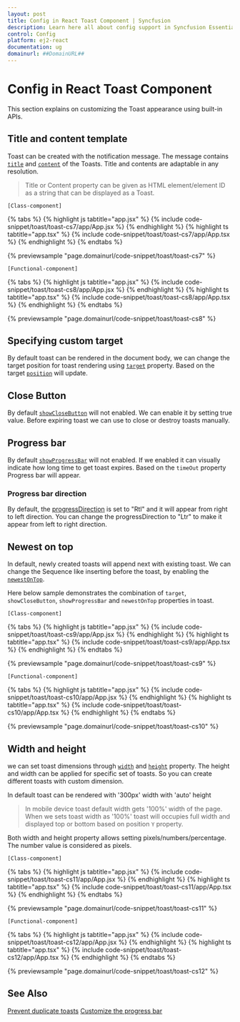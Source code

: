 ```yaml
---
layout: post
title: Config in React Toast Component | Syncfusion
description: Learn here all about config support in Syncfusion Essential React Toast component, it's elements and more.
control: Config 
platform: ej2-react
documentation: ug
domainurl: ##DomainURL##
---
```


# Config in React Toast Component

This section explains on customizing the Toast appearance using built-in APIs.

## Title and content template

Toast can be created with the notification message. The message contains [`title`](https://ej2.syncfusion.com/react/documentation/api/toast/#title) and [`content`](https://ej2.syncfusion.com/react/documentation/api/toast/#content) of the Toasts. Title and contents are adaptable in any resolution.

> Title or Content property can be given as HTML element/element ID as a string that can be displayed as a Toast.

`[Class-component]`

{% tabs %}
{% highlight js tabtitle="app.jsx" %}
{% include code-snippet/toast/toast-cs7/app/App.jsx %}
{% endhighlight %}
{% highlight ts tabtitle="app.tsx" %}
{% include code-snippet/toast/toast-cs7/app/App.tsx %}
{% endhighlight %}
{% endtabs %}

 {% previewsample "page.domainurl/code-snippet/toast/toast-cs7" %}

`[Functional-component]`

{% tabs %}
{% highlight js tabtitle="app.jsx" %}
{% include code-snippet/toast/toast-cs8/app/App.jsx %}
{% endhighlight %}
{% highlight ts tabtitle="app.tsx" %}
{% include code-snippet/toast/toast-cs8/app/App.tsx %}
{% endhighlight %}
{% endtabs %}

 {% previewsample "page.domainurl/code-snippet/toast/toast-cs8" %}

## Specifying custom target

By default toast can be rendered in the document body, we can change the target position for toast rendering using [`target`](https://ej2.syncfusion.com/react/documentation/api/toast/#target) property. Based on the target [`position`](https://ej2.syncfusion.com/react/documentation/api/toast/#position) will update.

## Close Button

By default [`showCloseButton`](https://ej2.syncfusion.com/react/documentation/api/toast/#showclosebutton) will not enabled. We can enable it by setting true value. Before expiring toast we can use to close or destroy toasts manually.

## Progress bar

By default [`showProgressBar`](https://ej2.syncfusion.com/react/documentation/api/toast/#showprogressbar) will not enabled. If we enabled it can visually indicate how long time to get toast expires. Based on the `timeOut` property Progress bar will appear.

### Progress bar direction

By default, the [progressDirection](https://ej2.syncfusion.com/react/documentation/api/toast/#progressDirection) is set to "Rtl" and it will appear from right to left direction. You can change the progressDirection to "Ltr" to make it appear from left to right direction.

## Newest on top

In default, newly created toasts will append next with existing toast. We can change the Sequence like inserting before the toast, by enabling the [`newestOnTop`](https://ej2.syncfusion.com/react/documentation/api/toast/#newestontop).

Here below sample demonstrates the combination of `target`, `showCloseButton`, `showProgressBar` and `newestOnTop` properties in toast.

`[Class-component]`

{% tabs %}
{% highlight js tabtitle="app.jsx" %}
{% include code-snippet/toast/toast-cs9/app/App.jsx %}
{% endhighlight %}
{% highlight ts tabtitle="app.tsx" %}
{% include code-snippet/toast/toast-cs9/app/App.tsx %}
{% endhighlight %}
{% endtabs %}

 {% previewsample "page.domainurl/code-snippet/toast/toast-cs9" %}

`[Functional-component]`

{% tabs %}
{% highlight js tabtitle="app.jsx" %}
{% include code-snippet/toast/toast-cs10/app/App.jsx %}
{% endhighlight %}
{% highlight ts tabtitle="app.tsx" %}
{% include code-snippet/toast/toast-cs10/app/App.tsx %}
{% endhighlight %}
{% endtabs %}

 {% previewsample "page.domainurl/code-snippet/toast/toast-cs10" %}

## Width and height

we can set toast dimensions through [`width`](https://ej2.syncfusion.com/react/documentation/api/toast/#width) and [`height`](https://ej2.syncfusion.com/react/documentation/api/toast/#height) property. The height and width can be applied for specific set of toasts. So you can create different toasts with custom dimension.

In default toast can be rendered with '300px' width with 'auto' height

   > In mobile device toast default width gets '100%' width of the page.
   > When we sets toast width as '100%' toast will occupies full width and displayed top or bottom based on position `Y` property.

Both width and height property allows setting pixels/numbers/percentage. The number value is considered as pixels.

`[Class-component]`

{% tabs %}
{% highlight js tabtitle="app.jsx" %}
{% include code-snippet/toast/toast-cs11/app/App.jsx %}
{% endhighlight %}
{% highlight ts tabtitle="app.tsx" %}
{% include code-snippet/toast/toast-cs11/app/App.tsx %}
{% endhighlight %}
{% endtabs %}

 {% previewsample "page.domainurl/code-snippet/toast/toast-cs11" %}

`[Functional-component]`

{% tabs %}
{% highlight js tabtitle="app.jsx" %}
{% include code-snippet/toast/toast-cs12/app/App.jsx %}
{% endhighlight %}
{% highlight ts tabtitle="app.tsx" %}
{% include code-snippet/toast/toast-cs12/app/App.tsx %}
{% endhighlight %}
{% endtabs %}

 {% previewsample "page.domainurl/code-snippet/toast/toast-cs12" %}

## See Also

[Prevent duplicate toasts](./how-to/prevent-duplicate-toast-display/)
[Customize the progress bar](./how-to/customize-progress-bar-theme-and-sizing/)